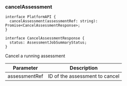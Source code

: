 ### cancelAssessment

```tsx
interface PlatformAPI {
  cancelAssessment(assessmentRef: string): Promise<CancelAssessmentResponse>;
}

interface CancelAssessmentResponse {
  status: AssessmentJobSummaryStatus;
}
```

Cancel a running assessment

| Parameter     | Description                    |
| ------------- | ------------------------------ |
| assessmentRef | ID of the assessment to cancel |

